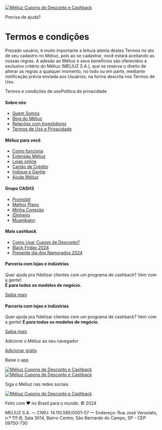[![Méliuz Cupons de Desconto e Cashback](https://s.staticz.com.br/static/img/logos/meliuz-2022-pink.svg)](https://www.meliuz.com.br/)

Precisa de ajuda?

Termos e condições
==================

Prezado usuário, é muito importante a leitura atenta destes Termos no ato de seu cadastro no Méliuz, pois ao se cadastrar, você estará aceitando as nossas regras. A adesão ao Méliuz e seus benefícios são oferecidos a exclusivo critério do Méliuz (MELIUZ S.A.), que se reserva o direito de alterar as regras a qualquer momento, no todo ou em parte, mediante notificação prévia enviada aos Usuários, na forma descrita nos Termos de Uso.

Termos e condições de usoPolítica de privacidade

#### Sobre nós

* [Quem Somos](https://landing.meliuz.com.br/nova-marca/)
* [Blog do Méliuz](https://www.meliuz.com.br/blog/)
* [Relações com Investidores](https://ri.meliuz.com.br/)
* [Termos de Uso e Privacidade](https://www.meliuz.com.br/termos-e-condicoes)

#### Méliuz para você

* [Como funciona](https://www.meliuz.com.br/como-funciona)
* [Extensão Méliuz](https://www.meliuz.com.br/extensao)
* [Lojas online](https://www.meliuz.com.br/desconto)
* [Cartão de Crédito](https://www.meliuz.com.br/cartao-de-credito)
* [Indique e Ganhe](https://www.meliuz.com.br/indique-e-ganhe)
* [Ajuda Méliuz](https://atendimento.meliuz.com.br/hc/pt-br)

#### Grupo CASH3

* [Promobit](https://www.promobit.com.br/)
* [Melhor Plano](https://melhorplano.net/)
* [Minha Conexão](https://www.minhaconexao.com.br/)
* [iDinheiro](https://www.idinheiro.com.br/)
* [Muambator](https://www.muambator.com.br/)

#### Mais cashback

* [Como Usar Cupom de Desconto?](https://www.meliuz.com.br/blog/o-que-e-um-cupom-de-desconto/)
* [Black Friday 2024](https://www.meliuz.com.br/black-friday)
* [Presente dia dos Namorados 2024](https://www.meliuz.com.br/blog/melhores-presentes-para-namorado/)

#### Parceria com lojas e indústrias

Quer ajuda pra fidelizar clientes com um programa de cashback? Vem com a gente!  
**É para todos os modelos de negócio.**

[Saiba mais](https://landing.meliuz.com.br/parceirosmeliuz/)

#### Parceria com lojas e indústrias

Quer ajuda pra fidelizar clientes com um programa de cashback? Vem com a gente! **É para todos os modelos de negócio.**

[Saiba mais](https://landing.meliuz.com.br/parceirosmeliuz/)

Adicione o Méliuz ao seu navegador

[Adicionar grátis](https://www.meliuz.com.br/extensao)

Baixe o app

[![Méliuz Cupons de Desconto e Cashback](/static/img/apps/itunes.png)](https://itunes.apple.com/br/app/m%C3%A9liuz-seu-dinheiro-de-volta/id993672585?ls=1&mt=8)[![Méliuz Cupons de Desconto e Cashback](/static/img/apps/playstore.png)](https://play.google.com/store/apps/details?id=br.com.meliuz)

Siga o Méliuz nas redes sociais

[](https://www.facebook.com/Meliuz/ "facebook")[](https://www.instagram.com/meliuzoficial/ "instagram")[](https://www.youtube.com/MeliuzOficial "youtube")[](https://twitter.com/MeliuzOficial "twitter")

[![Méliuz Cupons de Desconto e Cashback](/static/img/logos/meliuz-2022-pink.svg)](https://www.meliuz.com.br/)

Feito com ❤ no Brasil para o mundo. © 2024

MELIUZ S.A. — CNPJ: 14.110.585/0001-07 — Endereço: Rua José Versolato, n.º 111-B, Sala 3014, Bairro Centro, São Bernardo do Campo, SP - CEP 09750-730